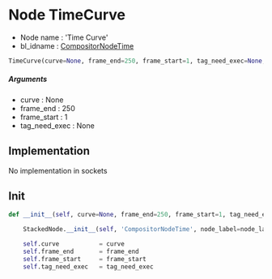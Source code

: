 # Node TimeCurve

- Node name : 'Time Curve'
- bl_idname : [CompositorNodeTime](https://docs.blender.org/api/current/bpy.types.CompositorNodeTime.html)


``` python
TimeCurve(curve=None, frame_end=250, frame_start=1, tag_need_exec=None, node_label=None, node_color=None)
```
##### Arguments

- curve : None
- frame_end : 250
- frame_start : 1
- tag_need_exec : None

## Implementation

No implementation in sockets

## Init

``` python
def __init__(self, curve=None, frame_end=250, frame_start=1, tag_need_exec=None, node_label=None, node_color=None):

    StackedNode.__init__(self, 'CompositorNodeTime', node_label=node_label, node_color=node_color)

    self.curve           = curve
    self.frame_end       = frame_end
    self.frame_start     = frame_start
    self.tag_need_exec   = tag_need_exec
```
